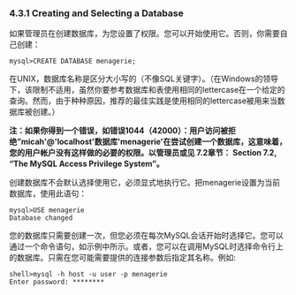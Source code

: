 ### 4.3.1 Creating and Selecting a Database

如果管理员在创建数据库，为您设置了权限。您可以开始使用它。否则，你需要自己创建：

```
mysql>CREATE DATABASE menagerie;
```

在UNIX，数据库名称是区分大小写的（不像SQL关键字）。（在Windows的领导下，该限制不适用，虽然你要参考数据库和表使用相同的lettercase在一个给定的查询。然而，由于种种原因，推荐的最佳实践是使用相同的lettercase被用来当数据库被创建。）

**注：如果你得到一个错误，如错误1044（42000）：用户访问被拒绝”micah'@'localhost'数据库'menagerie'在尝试创建一个数据库，这意味着，您的用户帐户没有这样做的必要的权限。以管理员或见 7.2章节： Section 7.2, “The MySQL Access Privilege System”。**

创建数据库不会默认选择使用它，必须显式地执行它。把menagerie设置为当前数据库，使用此语句：

```
mysql>USE menagerie
Database changed
```

您的数据库只需要创建一次，但您必须在每次MySQL会话开始时选择它。您可以通过一个命令语句，如示例中所示。或者，您可以在调用MySQL时选择命令行上的数据库。只需在您可能需要提供的连接参数后指定其名称。例如:

```
shell>mysql -h host -u user -p menagerie
Enter password: ********
```



